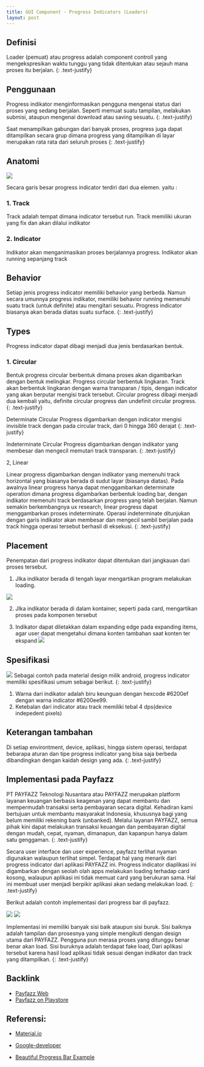 ```yaml
---
title: GUI Component - Progress Indicators (Loaders)
layout: post
---
```


## Definisi


Loader (pemuat) atau progress adalah component controll yang mengekspresikan waktu tunggu yang tidak ditentukan atau sejauh mana proses itu berjalan. 
{: .text-justify}


## Penggunaan

Progress indikator menginformasikan pengguna mengenai status dari proses yang sedang berjalan. Seperti memuat suatu tampilan, melakukan submisi, ataupun mengenai download atau saving sesuatu.
{: .text-justify}


Saat menampilkan gabungan dari banyak proses, progress juga dapat ditampilkan secara grup dimana progress yang ditampilkan di layar merupakan rata rata dari seluruh proses
{: .text-justify}


## Anatomi

![](/assets/7.png)
 


Secara garis besar progress indicator terdiri dari dua elemen. yaitu :


### 1. Track

Track adalah tempat dimana indicator tersebut run. Track memiliki ukuran yang fix dan akan dilalui indikator


### 2. Indicator

Indikator akan menganimasikan proses berjalannya progress. Indikator akan running sepanjang track


## Behavior
 


Setiap jenis progress indicator memiliki behavior yang berbeda. Namun secara umunnya progress indikator, memiliki behavior running memenuhi suatu track (untuk definite) atau mengitari sesuatu. Progress indicator biasanya akan berada diatas suatu surface. 
{: .text-justify}



## Types


Progress indicator dapat dibagi menjadi dua jenis berdasarkan bentuk.


### 1. Circular


Bentuk progress circular berbentuk dimana proses akan digambarkan dengan bentuk melingkar. Progress circular berbentuk lingkaran. Track akan berbentuk lingkaran dengan warna transparan / tipis, dengan indicator yang akan berputar mengisi track tersebut. Circular progress dibagi menjadi dua kembali yaitu, definite circular progress dan undefinit circular progress. 
{: .text-justify}


Determinate Circular Progress digambarkan dengan indicator mengisi invisible track dengan pada circular track, dari 0 hingga 360 derajat
{: .text-justify}

Indeterminate Circular Progress digambarkan dengan indikator yang membesar dan mengecil memutari track transparan.
{: .text-justify}


2, Linear 


Linear progress digambarkan dengan indikator yang memenuhi track horizontal yang biasanya berada di sudut layar (biasanya diatas). Pada awalnya linear progress hanya dapat menggambarkan determinate operation dimana progress digambarkan berbentuk loading bar, dengan indikator memenuhi track berdasarkan progress yang telah berjalan. Namun semakin berkembangnya ux research, linear progress dapat menggambarkan proses indeterminate. Operasi indeterminate ditunjukan dengan garis indikator akan membesar dan mengecil sambil berjalan pada track hingga operasi tersebut berhasil di eksekusi.
{: .text-justify}



## Placement


Penempatan dari progress indikator dapat ditentukan dari jangkauan dari proses tersebut.

1. JIka indikator berada di tengah layar mengartikan program melakukan loading.

![](/assets/14.png) 

2. JIka indikator berada di dalam kontainer, seperti pada card, mengartikan proses pada komponen tersebut

3. Indikator dapat diletakkan dalam expanding edge pada expanding items, agar user dapat mengetahui dimana konten tambahan saat konten ter ekspand
![](/assets/15.png)



## Spesifikasi


![](/assets/12.png)
Sebagai contoh pada material design milik android, progress indicator memiliki spesifikasi umum sebagai berikut.
{: .text-justify}


1. Warna dari indikator adalah biru keunguan dengan hexcode #6200ef dengan warna indicator #6200ee99.
2. Ketebalan dari indicator atau track memiliki tebal 4 dps(device indepedent pixels)

## Keterangan tambahan

Di setiap environtment, device, aplikasi, hingga sistem operasi, terdapat bebarapa aturan dan tipe progress indicator yang bisa saja berbeda dibandingkan dengan kaidah design yang ada. 
{: .text-justify}


## Implementasi pada Payfazz

PT PAYFAZZ Teknologi Nusantara atau PAYFAZZ merupakan platform layanan keuangan berbasis keagenan yang dapat membantu dan mempermudah transaksi serta pembayaran secara digital. Kehadiran kami bertujuan untuk membantu masyarakat Indonesia, khususnya bagi yang belum memiliki rekening bank (unbanked). Melalui layanan PAYFAZZ, semua pihak kini dapat melakukan transaksi keuangan dan pembayaran digital dengan mudah, cepat, nyaman, dimanapun, dan kapanpun hanya dalam satu genggaman.
{: .text-justify}

Secara user interface dan user experience, payfazz terlihat nyaman digunakan walaupun terlihat simpel. Terdapat hal yang menarik dari progress indicator dari aplikasi PAYFAZZ ini. Progress indicator diaplikasi ini digambarkan dengan seolah olah apps melakukan loading terhadap card kosong, walaupun aplikasi ini tidak memuat card yang berukuran sama. Hal ini membuat user menjadi berpikir aplikasi akan sedang melakukan load.
{: .text-justify}

Berikut adalah contoh implementasi dari progress bar di payfazz.


![](/assets/1.png) 
![](/assets/2.png) 

Implementasi ini memiliki banyak sisi baik ataupun sisi buruk. Sisi baiknya adalah tampilan dan prosesnya yang simple mengikuti dengan design utama dari PAYFAZZ. Pengguna pun merasa proses yang ditunggu benar benar akan load. Sisi buruknya adalah terdapat fake load, Dari aplikasi tersebut karena hasil load aplikasi tidak sesuai dengan indikator dan track yang ditampilkan.
{: .text-justify}


## Backlink


- [Payfazz Web](https://www.payfazz.com/)
- [Payfazz on Playstore](https://play.google.com/store/apps/details?id=com.payfazz.android&hl=en)
 


## Referensi:


- [Material.io](https://material.io/design/components/progress-indicators.html)

- [Google-developer](https://google-developer-training.gitbooks.io/android-developer-fundamentals-course-practicals/content/en/Unit%202/52_p_material_design_cards_and_the_fab.html)

- [Beautiful Progress Bar Example](https://www.hongkiat.com/blog/beautiful-progress-bars/)

